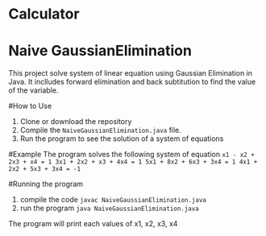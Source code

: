 # Calculator

# Naive GaussianElimination

This project solve system of linear equation using Gaussian Elimination in Java. It inclludes forward elimination and back subtitution to find the value of the variable.

#How to Use 
1. Clone or download the repository
2. Compile the `NaiveGaussianElimination.java` file.
3. Run the program to see the solution of a system of equations

#Example
The program solves the following system of equation
`x1 - x2 + 2x3 + x4 = 1
3x1 + 2x2 + x3 + 4x4 = 1
5x1 + 8x2 + 6x3 + 3x4 = 1
4x1 + 2x2 + 5x3 + 3x4 = -1 `

#Running the program
1. compile the code
   `javac NaiveGaussianElimination.java`
2. run the program
   `java NaiveGaussianElimination.java`

The program will print each values of x1, x2, x3, x4
